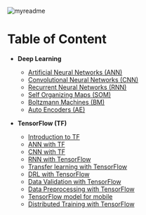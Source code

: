 ![myreadme](https://user-images.githubusercontent.com/70707092/95544092-d0b72880-09bf-11eb-90f7-bdca493307f7.png)

# Table of Content

- **Deep Learning**

    - [Artificial Neural Networks (ANN)](https://github.com/mareksturek/deep-learning/blob/main/notebooks/01_artificial_neural_network.ipynb)
    - [Convolutional Neural Networks (CNN)](https://github.com/mareksturek/deep-learning/blob/main/notebooks/02_convolutional_neural_network.ipynb)
    - [Recurrent Neural Networks (RNN)](https://github.com/mareksturek/deep-learning/blob/main/notebooks/03_recurrent_neural_network.ipynb)
    - [Self Organizing Maps (SOM)](https://github.com/mareksturek/deep-learning/blob/main/notebooks/04_self_organizing_maps.ipynb)
    - [Boltzmann Machines (BM)](https://github.com/mareksturek/deep-learning/blob/main/notebooks/05_boltzmann_machine.ipynb)   
    - [Auto Encoders (AE)](https://github.com/mareksturek/deep-learning/blob/main/notebooks/06_auto_encoders.ipynb)


- **TensorFlow (TF)**

    - [Introduction to TF](https://github.com/mareksturek/deep-learning/blob/main/tensorflow/01_tf_introduction.ipynb)
    - [ANN with TF](https://github.com/mareksturek/deep-learning/blob/main/tensorflow/02_tf_ann_fashion_mnist.ipynb)
    - [CNN with TF](https://github.com/mareksturek/deep-learning/blob/main/tensorflow/03_tf_cnn_ciraf.ipynb)
    - [RNN with TensorFlow](https://github.com/mareksturek/deep-learning/blob/main/tensorflow/04_tf_rnn_imdb.ipynb)
    - [Transfer learning with TensorFlow](https://github.com/mareksturek/deep-learning/blob/main/tensorflow/05_tf_transfer_learning_dog_cat.ipynb)
    - [DRL with TensorFlow](https://github.com/mareksturek/deep-learning/blob/main/tensorflow/06_tf_drl_stock_market.ipynb)
    - [Data Validation with TensorFlow](https://github.com/mareksturek/deep-learning/blob/main/tensorflow/07_tf_data_validation.ipynb)
    - [Data Preprocessing with TensorFlow](https://github.com/mareksturek/deep-learning/blob/main/tensorflow/08_tf_data_preprocessing.ipynb)
    - [TensorFlow model for mobile](https://github.com/mareksturek/deep-learning/blob/main/tensorflow/09_tf_mobile_device.ipynb)
    - [Distributed Training with TensorFlow](https://github.com/mareksturek/deep-learning/blob/main/tensorflow/10_tf_distributed_training.ipynb)
